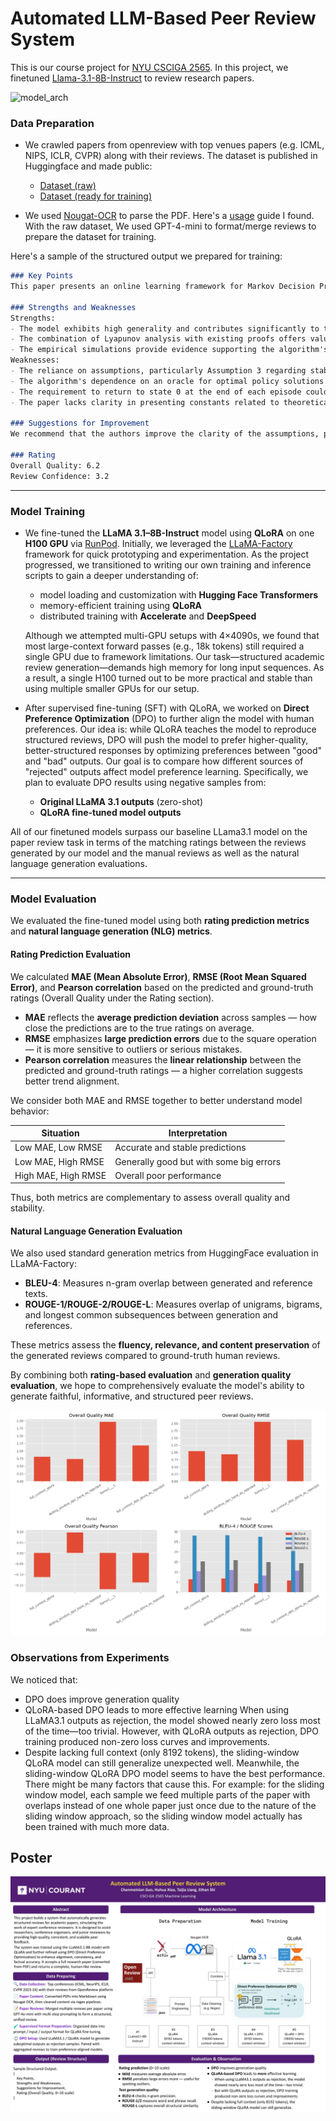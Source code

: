 # Automated LLM-Based Peer Review System

This is our course project for [NYU CSCIGA 2565](https://cs.nyu.edu/courses/spring25/CSCI-GA.2565-001/). In this project, we finetuned [Llama-3.1-8B-Instruct](https://huggingface.co/meta-llama/Llama-3.1-8B-Instruct) to review research papers.

![model_arch](/model_architecture.jpg)

###  Data Preparation

- We crawled papers from openreview with top venues papers (e.g. ICML, NIPS, ICLR, CVPR) along with their reviews. The dataset is published in Huggingface and made public: 
  - [Dataset (raw)](https://huggingface.co/datasets/guochenmeinian/openreview)
  - [Dataset (ready for training)](https://huggingface.co/datasets/guochenmeinian/openreview_dataset)

- We used [Nougat-OCR](https://github.com/facebookresearch/nougat) to parse the PDF. Here's a [usage](https://github.com/ad17171717/YouTube-Tutorials/blob/main/Machine%20Learning%20with%20Python/Optical_Character_Recognition_(OCR)_with_Meta's_Nougat!.ipynb) guide I found. With the raw dataset, We used GPT-4-mini to format/merge reviews to prepare the dataset for training.

Here's a sample of the structured output we prepared for training:
```markdown
### Key Points
This paper presents an online learning framework for Markov Decision Processes (MDPs) with countably infinite states, utilizing a Bayesian perspective where MDP parameters follow a prior distribution. The authors propose a Thompson-sampling-like approach to solve the MDP, assuming access to an optimal policy oracle. The learning goal is Bayesian regret minimization, achieving a regret bound of \(\sqrt{TA}\) under certain assumptions. The paper contributes to theoretical reinforcement learning by providing near-optimal algorithms for unbounded state spaces and includes empirical simulations demonstrating the algorithm's performance.

### Strengths and Weaknesses
Strengths:
- The model exhibits high generality and contributes significantly to theoretical reinforcement learning.
- The combination of Lyapunov analysis with existing proofs offers valuable insights for future research.
- The empirical simulations provide evidence supporting the algorithm's performance.
Weaknesses:
- The reliance on assumptions, particularly Assumption 3 regarding stability, may limit practical applicability and verification.
- The algorithm's dependence on an oracle for optimal policy solutions poses challenges for general queueing systems.
- The requirement to return to state 0 at the end of each episode could lead to impractical exponential dependencies.
- The paper lacks clarity in presenting constants related to theoretical results, which are crucial for practical performance.

### Suggestions for Improvement
We recommend that the authors improve the clarity of the assumptions, particularly Assumption 3, by discussing its implications for stability in more general systems. It would be beneficial to explore heuristics for designing the parameter and policy spaces to ensure this assumption holds. Additionally, we suggest testing the algorithm in more general systems and clarifying the necessity of the optimal policy oracle, possibly by presenting results in a comparative form against simpler policies like MaxWeight. The authors should also address the dependence of regret on system size and ensure consistent terminology by using either "queueing" or "queuing" throughout the paper. Finally, we advise revising the abstract for conciseness and improving the overall writing quality to enhance readability.

### Rating
Overall Quality: 6.2
Review Confidence: 3.2
```

---

###  Model Training

- We fine-tuned the **LLaMA 3.1–8B-Instruct** model using **QLoRA** on one **H100 GPU** via [RunPod](https://www.runpod.io/). Initially, we leveraged the [LLaMA-Factory](https://github.com/hiyouga/LLaMA-Factory) framework for quick prototyping and experimentation. As the project progressed, we transitioned to writing our own training and inference scripts to gain a deeper understanding of:

  - model loading and customization with **Hugging Face Transformers**
  - memory-efficient training using **QLoRA**
  - distributed training with **Accelerate** and **DeepSpeed**

  Although we attempted multi-GPU setups with 4×4090s, we found that most large-context forward passes (e.g., 18k tokens) still required a single GPU due to framework limitations. Our task—structured academic review generation—demands high memory for long input sequences. As a result, a single H100 turned out to be more practical and stable than using multiple smaller GPUs for our setup.

- After supervised fine-tuning (SFT) with QLoRA, we worked on **Direct Preference Optimization** (DPO) to further align the model with human preferences. Our idea is: while QLoRA teaches the model to reproduce structured reviews, DPO will push the model to prefer higher-quality, better-structured responses by optimizing preferences between "good" and "bad" outputs. Our goal is to compare how different sources of "rejected" outputs affect model preference learning. Specifically, we plan to evaluate DPO results using negative samples from:
  - **Original LLaMA 3.1 outputs** (zero-shot)
  - **QLoRA fine-tuned model outputs**

All of our finetuned models surpass our baseline LLama3.1 model on the paper review task in terms of the matching ratings between the reviews generated by our model and the manual reviews as well as the natural language generation evaluations.


---

### Model Evaluation

We evaluated the fine-tuned model using both **rating prediction metrics** and **natural language generation (NLG) metrics**.

#### Rating Prediction Evaluation

We calculated **MAE (Mean Absolute Error)**, **RMSE (Root Mean Squared Error)**, and **Pearson correlation** based on the predicted and ground-truth ratings (Overall Quality under the Rating section).

- **MAE** reflects the **average prediction deviation** across samples — how close the predictions are to the true ratings on average.
- **RMSE** emphasizes **large prediction errors** due to the square operation — it is more sensitive to outliers or serious mistakes.
- **Pearson correlation** measures the **linear relationship** between the predicted and ground-truth ratings — a higher correlation suggests better trend alignment.

We consider both MAE and RMSE together to better understand model behavior:

| Situation            | Interpretation                            |
|----------------------|-------------------------------------------|
| Low MAE, Low RMSE     | Accurate and stable predictions          |
| Low MAE, High RMSE    | Generally good but with some big errors  |
| High MAE, High RMSE   | Overall poor performance                 |

Thus, both metrics are complementary to assess overall quality and stability.

#### Natural Language Generation Evaluation

We also used standard generation metrics from HuggingFace evaluation in LLaMA-Factory:

- **BLEU-4**: Measures n-gram overlap between generated and reference texts.
- **ROUGE-1/ROUGE-2/ROUGE-L**: Measures overlap of unigrams, bigrams, and longest common subsequences between generation and references.

These metrics assess the **fluency, relevance, and content preservation** of the generated reviews compared to ground-truth human reviews.

By combining both **rating-based evaluation** and **generation quality evaluation**, we hope to comprehensively evaluate the model's ability to generate faithful, informative, and structured peer reviews.


![evaluation_plot](eval/eval_results/loss_comparison.png)


### Observations from Experiments

We noticed that:
- DPO does improve generation quality
- QLoRA-based DPO leads to more effective learning
When using LLaMA3.1 outputs as rejection, the model showed nearly zero loss most of the time—too trivial. However, with QLoRA outputs as rejection, DPO training produced non-zero loss curves and improvements.
- Despite lacking full context (only 8192 tokens), the sliding-window QLoRA model can still generalize unexpected well. Meanwhile, the sliding-window QLoRA DPO model seems to have the best performance. There might be many factors that cause this. For example: for the sliding window model, each sample we feed multiple parts of the paper with overlaps instead of one whole paper just once due to the nature of the sliding window approach, so the sliding window model actually has been trained with much more data.


## Poster
![poster](/poster.jpg)





